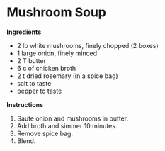 # Mushroom Soup

**Ingredients**

* 2 lb white mushrooms, finely chopped (2 boxes)
* 1 large onion, finely minced
* 2 T butter
* 6 c of chicken broth
* 2 t dried rosemary (in a spice bag)
* salt to taste
* pepper to taste

**Instructions**

1. Saute onion and mushrooms in butter. 
2. Add broth and simmer 10 minutes.
3. Remove spice bag. 
4. Blend.
